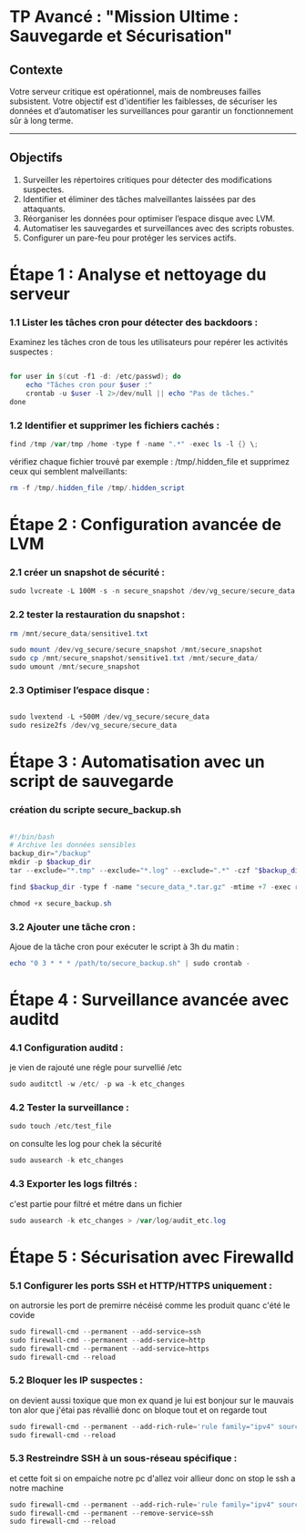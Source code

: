 # TP Avancé : "Mission Ultime : Sauvegarde et Sécurisation"

## Contexte
Votre serveur critique est opérationnel, mais de nombreuses failles subsistent. Votre objectif est d'identifier les faiblesses, de sécuriser les données et d’automatiser les surveillances pour garantir un fonctionnement sûr à long terme.

---

## Objectifs
1. Surveiller les répertoires critiques pour détecter des modifications suspectes.
2. Identifier et éliminer des tâches malveillantes laissées par des attaquants.
3. Réorganiser les données pour optimiser l’espace disque avec LVM.
4. Automatiser les sauvegardes et surveillances avec des scripts robustes.
5. Configurer un pare-feu pour protéger les services actifs.

# Étape 1 : Analyse et nettoyage du serveur
### 1.1 Lister les tâches cron pour détecter des backdoors :
Examinez les tâches cron de tous les utilisateurs pour repérer les activités suspectes :

```powershell

for user in $(cut -f1 -d: /etc/passwd); do
    echo "Tâches cron pour $user :"
    crontab -u $user -l 2>/dev/null || echo "Pas de tâches."
done

```
### 1.2 Identifier et supprimer les fichiers cachés :
```powershell
find /tmp /var/tmp /home -type f -name ".*" -exec ls -l {} \;
```
vérifiez chaque fichier trouvé par exemple : /tmp/.hidden_file et supprimez ceux qui semblent malveillants:

```powershell
rm -f /tmp/.hidden_file /tmp/.hidden_script
```

# Étape 2 : Configuration avancée de LVM

### 2.1 créer un snapshot de sécurité :

```powershell
sudo lvcreate -L 100M -s -n secure_snapshot /dev/vg_secure/secure_data


```

### 2.2 tester la restauration du snapshot :

``` powershell
rm /mnt/secure_data/sensitive1.txt
```


``` powershell
sudo mount /dev/vg_secure/secure_snapshot /mnt/secure_snapshot
sudo cp /mnt/secure_snapshot/sensitive1.txt /mnt/secure_data/
sudo umount /mnt/secure_snapshot
```

### 2.3 Optimiser l’espace disque :


``` powershell

sudo lvextend -L +500M /dev/vg_secure/secure_data
sudo resize2fs /dev/vg_secure/secure_data

```

# Étape 3 : Automatisation avec un script de sauvegarde





### création du scripte secure_backup.sh
``` powershell

#!/bin/bash
# Archive les données sensibles
backup_dir="/backup"
mkdir -p $backup_dir
tar --exclude="*.tmp" --exclude="*.log" --exclude=".*" -czf "$backup_dir/secure_data_$(date +%Y%m%d).tar.gz" /mnt/secure_data

find $backup_dir -type f -name "secure_data_*.tar.gz" -mtime +7 -exec rm {} \;

```






``` powershell
chmod +x secure_backup.sh
```




### 3.2 Ajouter une tâche cron :


Ajoue de la  tâche cron pour exécuter le script à 3h du matin :

``` powershell
echo "0 3 * * * /path/to/secure_backup.sh" | sudo crontab -
```

# Étape 4 : Surveillance avancée avec auditd

### 4.1 Configuration auditd :

je vien de rajouté une régle pour survellié /etc
``` powershell
sudo auditctl -w /etc/ -p wa -k etc_changes
```

### 4.2 Tester la surveillance :



``` powershell
sudo touch /etc/test_file
```



on consulte les log pour chek la sécurité 
``` powershell
sudo ausearch -k etc_changes
```




### 4.3 Exporter les logs filtrés :


c'est partie pour filtré  et métre dans un fichier
``` powershell
sudo ausearch -k etc_changes > /var/log/audit_etc.log

```



# Étape 5 : Sécurisation avec Firewalld


### 5.1 Configurer les ports SSH et HTTP/HTTPS uniquement :

on autrorsie les port de premirre nécéisé comme les produit quanc c'été le covide

``` powershell
sudo firewall-cmd --permanent --add-service=ssh
sudo firewall-cmd --permanent --add-service=http
sudo firewall-cmd --permanent --add-service=https
sudo firewall-cmd --reload

```

### 5.2 Bloquer les IP suspectes :

on devient aussi toxique que mon ex quand je lui est bonjour sur le mauvais ton alor que j'étai pas révallié donc on bloque tout et on regarde tout
``` powershell
sudo firewall-cmd --permanent --add-rich-rule='rule family="ipv4" source address="203.0.113.42" reject'
sudo firewall-cmd --reload

```


### 5.3 Restreindre SSH à un sous-réseau spécifique :
et cette foit si on empaiche notre pc d'allez voir allieur donc on stop le ssh a notre machine
``` powershell
sudo firewall-cmd --permanent --add-rich-rule='rule family="ipv4" source address="192.168.0.0/24" service name="ssh" accept'
sudo firewall-cmd --permanent --remove-service=ssh
sudo firewall-cmd --reload
```


